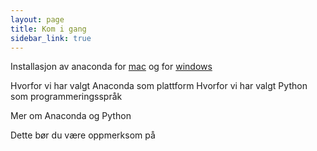 ```yaml
---
layout: page
title: Kom i gang
sidebar_link: true
---
```


Installasjon av anaconda for [mac](./mac/anaconda_mac) og for [windows](./windows/anaconda_windows)

Hvorfor vi har valgt Anaconda som plattform
Hvorfor vi har valgt Python som programmeringsspråk

Mer om Anaconda og Python

Dette bør du være oppmerksom på
